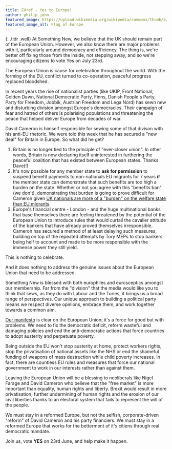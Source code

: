 ```yaml
---
title: EUref - Yes to Europe!
author: philip_john
featured_image: https://upload.wikimedia.org/wikipedia/commons/thumb/b/b7/Flag_of_Europe.svg/2000px-Flag_of_Europe.svg.png
featured_image_alt: Flag of Europe
---
```


{: .tldr .well}
At Something New, we believe that the UK should remain part of the European Union. However, we also know there are major problems with it, particularly around democracy and efficiency. The thing is, we're better off fixing those from the inside, not stepping away, and so we're encouraging citizens to vote Yes on July 23rd.

The European Union is cause for celebration throughout the world. With the forming of the EU, conflict turned to co-operation, peaceful progress replaced bloodshed.

In recent years the rise of nationalist parties (like UKIP, Front National, Golden Dawn, National Democratic Party, Finns, Danish People's Party, Party for Freedom, Jobbik, Austrian Freedom and Lega Nord) has sewn new and disturbing division amongst Europe's democracies. Their campaign of fear and hatred of others is polarising populations and threatening the peace that helped deliver Europe from decades of war.

David Cameron is himself responsible for sewing some of that divison with his anti-EU rhetoric. We were told this week that he has secured a "new deal" for Britain in Europe. So what did he get?

1. Britain is no longer tied to the principle of "ever-closer union". In other words, Britain is now declaring itself uninterested in furthering the peaceful coalition that has existed between European states. Thanks Dave(!)
1. It's now possible for any member state to **ask for permission** to suspend benefit payments to non-nationals EU migrants for 7 years **if** the member state can demonstrate that such benefits are too high a burden on the state. Whether or not you agree with this "benefits ban" (we don't), demonstrating that burden is going to prove difficult for Cameron given [UK nationals are more of a "burden" on the welfare state than EU migrants](http://www.theguardian.com/uk-news/2014/nov/05/eu-migrants-uk-gains-20bn-ucl-study).
1. Europe's financial centre - London - and the huge multinational banks that base themselves there are feeling threatened by the potential of the European Union to introduce rules that would curtail the cavalier attitude of the bankers that have already proved themselves irresponsible. Cameron has secured a method of at least delaying such measures, building on top of the repeated attempts by Tory MEPs to stop bankers being helf to account and made to be more responsible with the immense power they still yield.

This is nothing to celebrate.

And it does nothing to address the genuine issues about the European Union that need to be addressed.

Something New is blessed with both europhiles and eurosceptics amongst our membership. Far from the "division" that the media would like you to think that sews, as they do with Labour and the Tories, it brings us a broad range of perspectives. Our unique approach to building a political party means we respect diverse opinions, embrace them, and work together towards a common aim.

[Our manifesto](https://somethingnew.org.uk/manifesto/foreign_policy#european-union) is clear on the European Union; it's a force for good but with problems. We need to fix the democratic deficit, reform wasteful and damaging policies and end the anti-democratic actions that force countries to adopt austerity and perpetuate poverty.

Being outside the EU won't stop austerity at home, protect workers rights, stop the privatisation of national assets like the NHS or end the shameful funding of weapons of mass destruction while child poverty increases. In fact, there are countless EU rules and measures that force our national government to work in our interests rather than against them.

Leaving the European Union will be a blessing to neoliberals like Nigel Farage and David Cameron who believe that the "free market" is more important than equality, human rights and liberty. Brexit would result in more privatisation, further undermining of human rights and the erosion of our civil liberties thanks to an electoral system that fails to represent the will of the people.

We must stay in a reformed Europe, but not the selfish, corporate-driven "reform" of David Cameron and his party financiers. We must stay in a reformed Europe that works for the betterment of it's citiens through real democratic mandate.

Join us, vote **YES** on 23rd June, and help make it happen.

